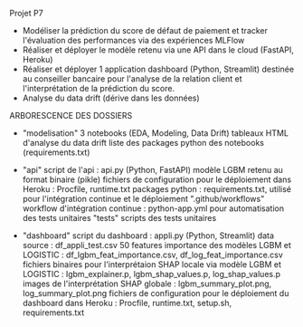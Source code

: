 Projet P7
- Modéliser la prédiction du score de défaut de paiement et tracker l'évaluation des performances via des expériences MLFlow 
- Réaliser et déployer le modèle retenu via une API dans le cloud (FastAPI, Heroku)
- Réaliser et déployer 1 application dashboard (Python, Streamlit) destinée au conseiller bancaire pour l'analyse de la relation client et l'interprétation de la prédiction du score.
- Analyse du data drift (dérive dans les données)

ARBORESCENCE DES DOSSIERS

- "modelisation"
    3 notebooks (EDA, Modeling, Data Drift)
    tableaux HTML d'analyse du data drift
    liste des packages python des notebooks (requirements.txt)

- "api"
    script de l'api : api.py (Python, FastAPI)
    modèle LGBM retenu au format binaire (pikle)
    fichiers de configuration pour le déploiement dans Heroku : Procfile, runtime.txt
    packages python : requirements.txt, utilisé pour l'intégration continue et le déploiement 
        ".github/workflows"
            workflow d'intégration continue : python-app.yml pour automatisation des tests unitaires 
        "tests"
            scripts des tests unitaires

- "dashboard"
    script du dashboard : appli.py (Python, Streamlit)
    data source : df_appli_test.csv
    50 features importance des modèles LGBM et LOGISTIC : df_lgbm_feat_importance.csv, df_log_feat_importance.csv
    fichiers binaires pour l'interprétaion SHAP locale via modèle LGBM et LOGISTIC : lgbm_explainer.p, lgbm_shap_values.p, log_shap_values.p
    images de l'interprétation SHAP globale : lgbm_summary_plot.png, log_summary_plot.png
    fichiers de configuration pour le déploiement du dashboard dans Heroku : Procfile, runtime.txt, setup.sh, requirements.txt
